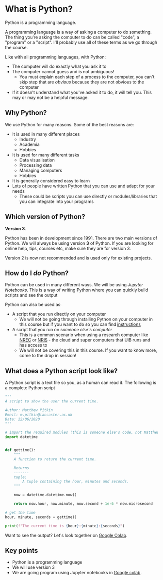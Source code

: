 # What is Python?

Python is a programming language. 

A programming language is a way of asking a computer to do something. The thing you're asking the computer to do can be called "code", a "program" or a "script". I'll probably use all of these terms as we go through the course.

Like with all programming languages, with Python:
- The computer will do exactly what you ask it to
- The computer cannot guess and is not ambiguous!
  - You must explain each step of a process to the computer, you can't skip step that are *obvious* because they are not obvious to the computer
- If it doesn't understand what you've asked it to do, it will tell you. This may or may not be a helpful message.

## Why Python?

We use Python for many reasons. Some of the best reasons are:
- It is used in many different places
  - Industry
  - Academia
  - Hobbies
- It is used for many different tasks
  - Data visualisation
  - Processing data
  - Managing computers
  - Hobbies
- It is generally considered easy to learn
- Lots of people have written Python that you can use and adapt for your needs
  - These could be scripts you can use directly or modules/libraries that you can integrate into your programs

## Which version of Python?

**Version 3**. 

Python has been in development since 1991. There are two main versions of Python. We will always be using version **3** of Python. If you are looking for online help, tips, courses etc, make sure they are for version 3. 

Version 2 is now not recommended and is used only for existing projects.

## How do I *do* Python?

Python can be used in many different ways. We will be using *Jupyter Notebooks*. This is a way of writing Python where you can quickly build scripts and see the output

Python can also be used as:
- A script that you run directly on your computer
  - We will not be going through installing Python on your computer in this course but if you want to do so you can find  [instructions](installPython.md)
- A script that you run on *someone else's computer*
  - This is a common scenario when using a research computer like [NREC](https://nrec.no/) or [NRIS](https://www.sigma2.no/about-us) - the cloud and super computers that UiB runs and has access to
  - We will not be covering this in this course. If you want to know more, come to the drop in session!

## What does a Python script look like?

A Python script is a text file so you, as a human can read it. The following is a complete Python script

```python
"""
A script to show the user the current time.

Author: Matthew Pitkin
Email: m.pitkin@lancaster.ac.uk
Date: 22/06/2020
"""

# import the required modules (this is someone else's code, not Matthew's)
import datetime


def gettime():
    """
    A function to return the current time.

    Returns
    -------
    tuple:
        A tuple containing the hour, minutes and seconds.
    """

    now = datetime.datetime.now()

    return now.hour, now.minute, now.second + 1e-6 * now.microsecond

# get the time
hour, minute, seconds = gettime()

print(f"The current time is {hour}:{minute}:{seconds}")
```

Want to see the output? Let's look together on  [Google Colab](http://colab.research.google.com/github/dfbr/pythonLessons/blob/main/Notebooks/currentTime.ipynb).<!--
https://stackoverflow.com/questions/52131683/open-google-colab-notebook-from-url 
-->

## Key points

- Python is a programming language
- We will use version 3
- We are going program using Jupyter notebooks in [Google colab](https://colab.research.google.com/).